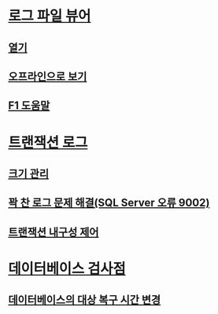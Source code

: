 # [로그 파일 뷰어](log-file-viewer.md)  
## [열기](open-log-file-viewer.md)  
## [오프라인으로 보기](view-offline-log-files.md)  
## [F1 도움말](log-file-viewer-f1-help.md)  
# [트랜잭션 로그](the-transaction-log-sql-server.md)  
## [크기 관리](manage-the-size-of-the-transaction-log-file.md)  
## [꽉 찬 로그 문제 해결(SQL Server 오류 9002)](troubleshoot-a-full-transaction-log-sql-server-error-9002.md)  
## [트랜잭션 내구성 제어](control-transaction-durability.md)  
# [데이터베이스 검사점](database-checkpoints-sql-server.md)  
## [데이터베이스의 대상 복구 시간 변경](change-the-target-recovery-time-of-a-database-sql-server.md)  
